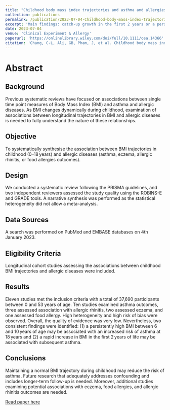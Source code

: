 ```yaml
---
title: "Childhood body mass index trajectories and asthma and allergies: A systematic review"
collection: publications
permalink: /publication/2023-07-04-Childhood-body-mass-index-trajectories-and-asthma-and-allergies-A-systematic-review
excerpt: 'Main findings: catch-up growth in the first 2 years or a persistently high BMI trajectory between 6 and 10 years of age may be associated with subsequent asthma'
date: 2023-07-04
venue: 'Clinical Experiment & Allergy'
paperurl: 'https://onlinelibrary.wiley.com/doi/full/10.1111/cea.14366'
citation: 'Chang, C-L, Ali, GB, Pham, J, et al. Childhood body mass index trajectories and asthma and allergies: A systematic review. Clin Exp Allergy. 2023; 00: 1- 19. doi:10.1111/cea.14366'
---
```


# Abstract
## Background
Previous systematic reviews have focused on associations between single time point measures of Body Mass Index (BMI) and asthma and allergic diseases. As BMI changes dynamically during childhood, examination of associations between longitudinal trajectories in BMI and allergic diseases is needed to fully understand the nature of these relationships.

## Objective
To systematically synthesise the association between BMI trajectories in childhood (0–18 years) and allergic diseases (asthma, eczema, allergic rhinitis, or food allergies outcomes).

## Design
We conducted a systematic review following the PRISMA guidelines, and two independent reviewers assessed the study quality using the ROBINS-E and GRADE tools. A narrative synthesis was performed as the statistical heterogeneity did not allow a meta-analysis.

## Data Sources
A search was performed on PubMed and EMBASE databases on 4th January 2023.

## Eligibility Criteria
Longitudinal cohort studies assessing the associations between childhood BMI trajectories and allergic diseases were included.

## Results
Eleven studies met the inclusion criteria with a total of 37,690 participants between 0 and 53 years of age. Ten studies examined asthma outcomes, three assessed association with allergic rhinitis, two assessed eczema, and one assessed food allergy. High heterogeneity and high risk of bias were observed. Overall, the quality of evidence was very low. Nevertheless, two consistent findings were identified: (1) a persistently high BMI between 6 and 10 years of age may be associated with an increased risk of asthma at 18 years and (2) a rapid increase in BMI in the first 2 years of life may be associated with subsequent asthma.

## Conclusions
Maintaining a normal BMI trajectory during childhood may reduce the risk of asthma. Future research that adequately addresses confounding and includes longer-term follow-up is needed. Moreover, additional studies examining potential associations with eczema, food allergies, and allergic rhinitis outcomes are needed.

[Read paper here](https://onlinelibrary.wiley.com/doi/full/10.1111/cea.14366)


